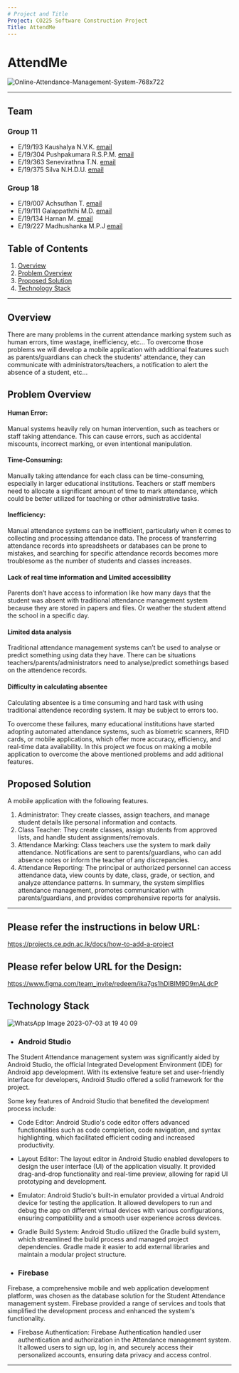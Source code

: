 ```yaml
---
# Project and Title
Project: CO225 Software Construction Project
Title: AttendMe
---
```

# AttendMe
![Online-Attendance-Management-System-768x722](https://github.com/cepdnaclk/e19-co225-School-Attendance-Management-System-Mobile-Application/assets/115539818/e20dcb6c-627f-4526-86db-0d8372651ac2)


---

## Team
### Group 11

-  E/19/193 Kaushalya N.V.K. [email](mailto:e19193@eng.pdn.ac.lk)
-  E/19/304 Pushpakumara R.S.P.M. [email](mailto:e19304@eng.pdn.ac.lk)
-  E/19/363 Senevirathna T.N. [email](mailto:e19363@eng.pdn.ac.lk)
-  E/19/375 Silva N.H.D.U. [email](mailto:e19375@eng.pdn.ac.lk)

### Group 18

-  E/19/007 Achsuthan T. [email](mailto:e19007@eng.pdn.ac.lk)
-  E/19/111 Galappaththi M.D. [email](mailto:e19111@eng.pdn.ac.lk)
-  E/19/134 Harnan M. [email](mailto:e19134@eng.pdn.ac.lk)
-  E/19/227 Madhushanka M.P.J [email](mailto:e19227@eng.pdn.ac.lk)


## Table of Contents
1. [Overview](#overview)
2. [Problem Overview](#problem-overview)
3. [Proposed Solution](#proposed-solution)
4. [Technology Stack](#TEchnology-Stack)

---
## Overview
There are many problems in the current attendance marking system such as human errors, time wastage, inefficiency, etc... To overcome those problems we will develop a mobile application with additional features such as parents/guardians can check the students' attendance, they can communicate with administrators/teachers, a notification to alert the absence of a student, etc...

## Problem Overview
#### Human Error: 
Manual systems heavily rely on human intervention, such as teachers or staff taking attendance. This can cause errors, such as accidental miscounts, incorrect marking, or even intentional manipulation.

#### Time-Consuming: 
Manually taking attendance for each class can be time-consuming, especially in larger educational institutions. Teachers or staff members need to allocate a significant amount of time to mark attendance, which could be better utilized for teaching or other administrative tasks.

#### Inefficiency: 
Manual attendance systems can be inefficient, particularly when it comes to collecting and processing attendance data. The process of transferring attendance records into spreadsheets or databases can be prone to mistakes, and searching for specific attendance records becomes more troublesome as the number of students and classes increases.

#### Lack of real time information and Limited  accessibility  
Parents don’t have access to information like how many days that the student was absent with traditional attendance management system because they are stored in papers and files. Or weather the student attend the school in a specific day.

#### Limited data analysis
Traditional attendance management systems can’t be used to analyse or predict something using data they have. There can be situations teachers/parents/administrators need to analyse/predict somethings based on the attendence records.

#### Difficulty in calculating absentee
Calculating absentee is a time consuming and hard task with using traditional attendence recording system. It may be subject to errors too. 

To overcome these failures, many educational institutions have started adopting automated attendance systems, such as biometric scanners, RFID cards, or mobile applications, which offer more accuracy, efficiency, and real-time data availability. In this project we focus on making a mobile application to overcome the above mentioned problems and add aditional features.


## Proposed Solution
A mobile application with the following features.
1. Administrator: They create classes, assign teachers, and manage student details like personal information and contacts.
2. Class Teacher: They create classes, assign students from approved lists, and handle student assignments/removals.
3. Attendance Marking: Class teachers use the system to mark daily attendance. Notifications are sent to parents/guardians, who can add absence notes or inform the teacher of any discrepancies.
4. Attendance Reporting: The principal or authorized personnel can access attendance data, view counts by date, class, grade, or section, and analyze attendance patterns.
In summary, the system simplifies attendance management, promotes communication with parents/guardians, and provides comprehensive reports for analysis.

---




## Please refer the instructions in below URL:

https://projects.ce.pdn.ac.lk/docs/how-to-add-a-project

## Please refer below URL for the Design:

https://www.figma.com/team_invite/redeem/ika7gs1hDIBIM9D9mALdcP

## Technology Stack
![WhatsApp Image 2023-07-03 at 19 40 09](https://github.com/cepdnaclk/e19-co225-School-Attendance-Management-System-Mobile-Application/assets/115539818/cd9f0a77-a576-4d29-8020-7f25a18dc9a2)


* ### Android Studio
The Student Attendance management system was significantly aided by Android Studio, the official Integrated Development Environment (IDE) for Android app development. With its extensive feature set and user-friendly interface for developers, Android Studio offered a solid framework for the project.

Some key features of Android Studio that benefited the development process include:

* Code Editor: Android Studio's code editor offers advanced functionalities such as code completion, code navigation, and syntax highlighting, which facilitated efficient coding and increased productivity.

* Layout Editor: The layout editor in Android Studio enabled developers to design the user interface (UI) of the application visually. It provided drag-and-drop functionality and real-time preview, allowing for rapid UI prototyping and development.

* Emulator: Android Studio's built-in emulator provided a virtual Android device for testing the application. It allowed developers to run and debug the app on different virtual devices with various configurations, ensuring compatibility and a smooth user experience across devices.

* Gradle Build System: Android Studio utilized the Gradle build system, which streamlined the build process and managed project dependencies. Gradle made it easier to add external libraries and maintain a modular project structure.

* ### Firebase
Firebase, a comprehensive mobile and web application development platform, was chosen as the database solution for the Student Attendance management system. Firebase provided a range of services and tools that simplified the development process and enhanced the system's functionality.

* Firebase Authentication: Firebase Authentication handled user authentication and authorization in the Attendance management system. It allowed users to sign up, log in, and securely access their personalized accounts, ensuring data privacy and access control.

***

